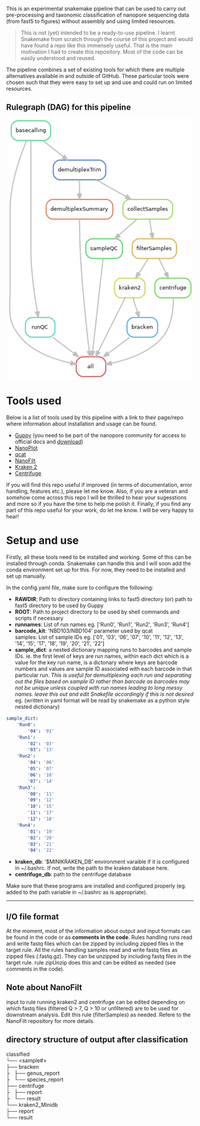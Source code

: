 
This is an experimental snakemake pipeline that can be used to carry out pre-processing and taxonomic classification of nanopore sequencing data (from fast5 to figures) without assembly and using limited resources.

> This is not (yet) intended to be a ready-to-use pipeline. I learnt Snakemake from scratch through the course of this project and would have found a repo like this immensely useful. That is the main motivation I had to create this repository. Most of the code can be easily understood and reused.<br/>

The pipeline combines a set of existing tools for which there are multiple alternatives available in and outside of GitHub. These particular tools were chosen such that they were easy to set up and use and could run on limited resources.

## Rulegraph (DAG) for this pipeline

<p align="center">
  <img src="rulegraph.png" width="500" />
</p>


# Tools used

Below is a list of tools used by this pipeline with a link to their page/repo where information about installation and usage can be found.

- [Guppy](https://denbi-nanopore-training-course.readthedocs.io/en/latest/basecalling/basecalling.html) (you need to be part of the nanopore community for access to official docs and [download](https://community.nanoporetech.com/downloads))
- [NanoPlot](https://github.com/wdecoster/NanoPlot)
- [qcat](https://github.com/nanoporetech/qcat)
- [NanoFilt](https://github.com/wdecoster/nanofilt/)
- [Kraken 2](https://ccb.jhu.edu/software/kraken2/index.shtml?t=manual)
- [Centrifuge](https://ccb.jhu.edu/software/centrifuge/)

If you will find this repo useful if improved (in terms of documentation, error handling, features etc.), please let me know. Also, if you are a veteran and somehow come across this repo I will be thrilled to hear your sugesstions and more so if you have the time to help me polish it. Finally, if you find any part of this repo useful for your work, do let me know. I will be very happy to hear!

# Setup and use</br>

Firstly, all these tools need to be installed and working. Some of this can be installed through conda. Snakemake can handle this and I will soon add the conda environment set up for this. For now, they need to be installed and set up manually.

In the config.yaml file, make sure to configure the following:</br>

- **RAWDIR**: Path to directory containing links to fast5 directory (or) path to fast5 directory to be used by Guppy</br>
- **ROOT**: Path to project directory to be used by shell commands and scripts if necessary</br>
- **runnames**: List of run names eg. \['Run0', 'Run1', 'Run2', 'Run3', 'Run4'\]</br>
- **barcode_kit**: 'NBD103/NBD104' parameter used by qcat</br>
samples: List of sample IDs eg. \['01', '03', '06', '07', '10', '11', '12', '13', '14', '15', '17', '18', '19', '20', '21', '22'\]</br>
- **sample_dict**: a nested dictionary mapping runs to barcodes and sample IDs. ie. the first level of keys are run names, within each dict which is a value for the key run name, is a dictonary where keys are barcode numbers and values are sample ID associated with each barcode in that particular run. *This is useful for demultiplexing each run and separating out the files based on sample ID rather than barcode as barcodes may not be unique unless coupled with run names leading to long messy names. leave this out and edit Snakefile accordingly if this is not desired*
eg. (written in yaml format will be read by snakemake as a python style nested dictionary)</br>
```yaml
sample_dict:
    'Run0':
        '04': '01'
    'Run1':
        '02': '03'
        '03': '13'
    'Run2':
        '04': '06'
        '05': '07'
        '06': '10'
        '07': '14'
    'Run3':
        '08': '11'
        '09': '12'
        '10': '15'
        '11': '17'
        '12': '18'
    'Run4':
        '01': '19'
        '02': '20'
        '03': '21'
        '04': '22'
```
- **kraken_db**: '$MINIKRAKEN_DB' environment varaible if it is configured in ~/.bashrc. If not, write the path to the kraken database here.</br>
- **centrifuge_db**: path to the centrifuge database</br>


Make sure that these programs are installed and configured properly (eg. added to the path variable in ~/.bashrc as is appropriate).

--------------------------------------------------------------------------------------------------------------------------


## I/O file format <br/>
At the moment, most of the information about output and input formats can be found in the code or as **comments in the code**. Rules handling runs read and write fastq files which can be zipped by including zipped files in the target rule. All the rules handling samples read and write fastq files as zipped files (.fastq.gz). They can be unzipped by including fastq files in the target rule. rule zipUnzip does this and can be edited as needed (see comments in the code).

## Note about NanoFilt<br/>
input to rule running kraken2 and centrifuge can be edited depending on which fastq files (filtered Q > 7, Q > 10 or unfiltered) are to be used for downstream analysis. Edit this rule (filterSamples) as needed. Refere to the NanoFilt repository for more details.

## directory structure of output after classification<br/>
classified<br/>
└── <sample#><br/>
    ├── bracken<br/>
    ├   ├── genus_report<br/>
    ├   └── species_report<br/>
    ├── centrifuge<br/>
    ├   ├── report<br/>
    ├   └── result<br/>
    └── kraken2_Minidb<br/>
        ├── report<br/>
        └── result<br/>
